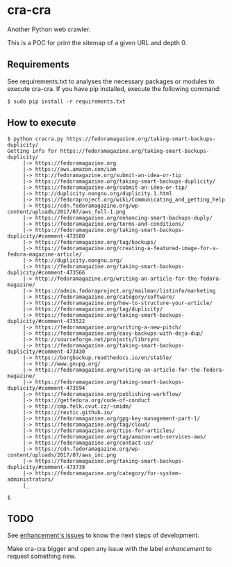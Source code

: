 # cra-cra
Another Python web crawler.

This is a POC for print the sitemap of a given URL and depth 0.

## Requirements

See requirements.txt to analyses the necessary packages or modules to execute
cra-cra. If you have pip installed, execute the following command:

```
$ sudo pip install -r requirements.txt
```

## How to execute

```
$ python cracra.py https://fedoramagazine.org/taking-smart-backups-duplicity/
Getting info for https://fedoramagazine.org/taking-smart-backups-duplicity/
	 |-> https://fedoramagazine.org
	 |-> https://aws.amazon.com/iam
	 |-> http://fedoramagazine.org/submit-an-idea-or-tip
	 |-> https://fedoramagazine.org/taking-smart-backups-duplicity/
	 |-> https://fedoramagazine.org/submit-an-idea-or-tip/
	 |-> http://duplicity.nongnu.org/duplicity.1.html
	 |-> https://fedoraproject.org/wiki/Communicating_and_getting_help
	 |-> https://cdn.fedoramagazine.org/wp-content/uploads/2017/07/aws_full-1.png
	 |-> https://fedoramagazine.org/enhancing-smart-backups-duply/
	 |-> https://fedoramagazine.org/terms-and-conditions/
	 |-> https://fedoramagazine.org/taking-smart-backups-duplicity/#comment-473580
	 |-> https://fedoramagazine.org/tag/backups/
	 |-> https://fedoramagazine.org/creating-a-featured-image-for-a-fedora-magazine-article/
	 |-> http://duplicity.nongnu.org/
	 |-> https://fedoramagazine.org/taking-smart-backups-duplicity/#comment-473566
	 |-> http://fedoramagazine.org/writing-an-article-for-the-fedora-magazine/
	 |-> https://admin.fedoraproject.org/mailman/listinfo/marketing
	 |-> https://fedoramagazine.org/category/software/
	 |-> https://fedoramagazine.org/how-to-structure-your-article/
	 |-> https://fedoramagazine.org/tag/duplicity/
	 |-> https://fedoramagazine.org/taking-smart-backups-duplicity/#comment-473522
	 |-> https://fedoramagazine.org/writing-a-new-pitch/
	 |-> https://fedoramagazine.org/easy-backups-with-deja-dup/
	 |-> http://sourceforge.net/projects/librsync
	 |-> https://fedoramagazine.org/taking-smart-backups-duplicity/#comment-473430
	 |-> https://borgbackup.readthedocs.io/en/stable/
	 |-> http://www.gnupg.org/
	 |-> https://fedoramagazine.org/writing-an-article-for-the-fedora-magazine/
	 |-> https://fedoramagazine.org/taking-smart-backups-duplicity/#comment-473594
	 |-> https://fedoramagazine.org/publishing-workflow/
	 |-> https://getfedora.org/code-of-conduct
	 |-> http://cmp.felk.cvut.cz/~smidm/
	 |-> https://restic.github.io/
	 |-> https://fedoramagazine.org/gpg-key-management-part-1/
	 |-> https://fedoramagazine.org/tag/cloud/
	 |-> https://fedoramagazine.org/tips-for-articles/
	 |-> https://fedoramagazine.org/tag/amazon-web-services-aws/
	 |-> https://fedoramagazine.org/contact-us/
	 |-> https://cdn.fedoramagazine.org/wp-content/uploads/2017/07/aws_inc.png
	 |-> https://fedoramagazine.org/taking-smart-backups-duplicity/#comment-473738
	 |-> https://fedoramagazine.org/category/for-system-administrators/
	 |_

$
```

## TODO

See [enhancement's issues](https://github.com/pvital/cra-cra/issues?q=is%3Aissue+is%3Aopen+label%3Aenhancement) to know the next steps of development.

Make cra-cra bigger and open any issue with the label *enhancement* to request something new.
